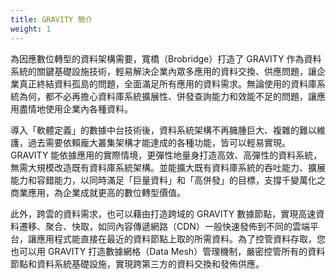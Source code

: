 ```yaml
---
title: GRAVITY 簡介
weight: 1
---
```


為因應數位轉型的資料架構需要，寬橋（Brobridge）打造了 GRAVITY 作為資料系統的關鍵基礎設施技術，輕易解決企業內眾多應用的資料交換、供應問題，讓企業真正終結資料孤島的問題，全面滿足所有應用的資料需求。無論使用的資料庫系統為何，都不必再擔心資料庫系統擴展性、併發查詢能力和效能不足的問題，讓應用盡情地使用企業內各種資料。

導入「軟體定義」的數據中台技術後，資料系統架構不再臃腫巨大、複雜的難以維護，過去需要依賴龐大叢集架構才能達成的各種功能，皆可以輕易實現。GRAVITY 能依據應用的實際情境，更彈性地量身打造高效、高彈性的資料系統，無需大規模改造既有資料庫系統架構。並能擴大既有資料庫系統的吞吐能力、擴展能力和容錯能力，以同時滿足「巨量資料」和「高併發」的目標，支撐千變萬化之商業應用，為企業成就更高的數位轉型價值。

此外，跨雲的資料需求，也可以藉由打造跨域的 GRAVITY 數據節點，實現高速資料遷移、聚合、快取，如同內容傳遞網路（CDN）一般快速發佈到不同的雲端平台，讓應用程式能直接在最近的資料節點上取的所需資料。為了控管資料存取，您也可以用 GRAVITY 打造數據網格（Data Mesh）管理機制，嚴密控管所有的資料節點和資料系統基礎設施，實現跨第三方的資料交換和發佈供應。
